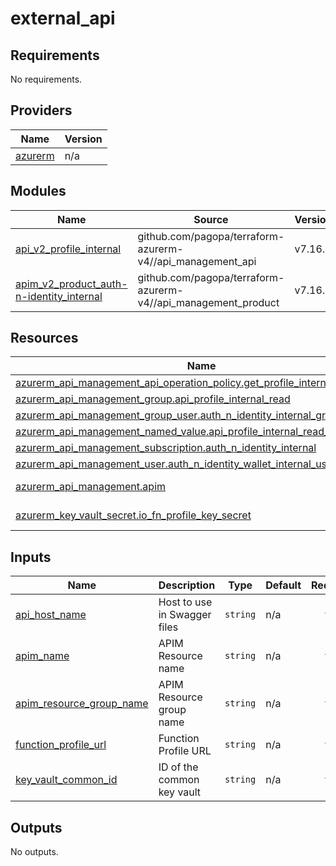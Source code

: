 # external_api

<!-- BEGIN_TF_DOCS -->
## Requirements

No requirements.

## Providers

| Name | Version |
|------|---------|
| <a name="provider_azurerm"></a> [azurerm](#provider\_azurerm) | n/a |

## Modules

| Name | Source | Version |
|------|--------|---------|
| <a name="module_api_v2_profile_internal"></a> [api\_v2\_profile\_internal](#module\_api\_v2\_profile\_internal) | github.com/pagopa/terraform-azurerm-v4//api_management_api | v7.16.0 |
| <a name="module_apim_v2_product_auth-n-identity_internal"></a> [apim\_v2\_product\_auth-n-identity\_internal](#module\_apim\_v2\_product\_auth-n-identity\_internal) | github.com/pagopa/terraform-azurerm-v4//api_management_product | v7.16.0 |

## Resources

| Name | Type |
|------|------|
| [azurerm_api_management_api_operation_policy.get_profile_internal](https://registry.terraform.io/providers/hashicorp/azurerm/latest/docs/resources/api_management_api_operation_policy) | resource |
| [azurerm_api_management_group.api_profile_internal_read](https://registry.terraform.io/providers/hashicorp/azurerm/latest/docs/resources/api_management_group) | resource |
| [azurerm_api_management_group_user.auth_n_identity_internal_group](https://registry.terraform.io/providers/hashicorp/azurerm/latest/docs/resources/api_management_group_user) | resource |
| [azurerm_api_management_named_value.api_profile_internal_read_group_name](https://registry.terraform.io/providers/hashicorp/azurerm/latest/docs/resources/api_management_named_value) | resource |
| [azurerm_api_management_subscription.auth_n_identity_internal](https://registry.terraform.io/providers/hashicorp/azurerm/latest/docs/resources/api_management_subscription) | resource |
| [azurerm_api_management_user.auth_n_identity_wallet_internal_user](https://registry.terraform.io/providers/hashicorp/azurerm/latest/docs/resources/api_management_user) | resource |
| [azurerm_api_management.apim](https://registry.terraform.io/providers/hashicorp/azurerm/latest/docs/data-sources/api_management) | data source |
| [azurerm_key_vault_secret.io_fn_profile_key_secret](https://registry.terraform.io/providers/hashicorp/azurerm/latest/docs/data-sources/key_vault_secret) | data source |

## Inputs

| Name | Description | Type | Default | Required |
|------|-------------|------|---------|:--------:|
| <a name="input_api_host_name"></a> [api\_host\_name](#input\_api\_host\_name) | Host to use in Swagger files | `string` | n/a | yes |
| <a name="input_apim_name"></a> [apim\_name](#input\_apim\_name) | APIM Resource name | `string` | n/a | yes |
| <a name="input_apim_resource_group_name"></a> [apim\_resource\_group\_name](#input\_apim\_resource\_group\_name) | APIM Resource group name | `string` | n/a | yes |
| <a name="input_function_profile_url"></a> [function\_profile\_url](#input\_function\_profile\_url) | Function Profile URL | `string` | n/a | yes |
| <a name="input_key_vault_common_id"></a> [key\_vault\_common\_id](#input\_key\_vault\_common\_id) | ID of the common key vault | `string` | n/a | yes |

## Outputs

No outputs.
<!-- END_TF_DOCS -->
